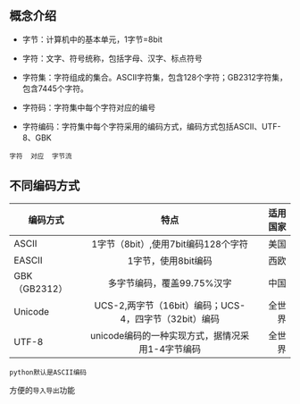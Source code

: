 ## 概念介绍

- 字节：计算机中的基本单元，1字节=8bit

- 字符：文字、符号统称，包括字母、汉字、标点符号

- 字符集：字符组成的集合。ASCII字符集，包含128个字符；GB2312字符集，包含7445个字符。

- 字符码：字符集中每个字符对应的编号

- 字符编码：字符集中每个字符采用的编码方式，编码方式包括ASCII、UTF-8、GBK


`字符  对应  字节流 `

## 不同编码方式

| 编码方式 | 特点 | 适用国家 | 
| - | :-: | -: | 
| ASCII | 1字节（8bit）,使用7bit编码128个字符| 美国 | 
| EASCII | 1字节，使用8bit编码 | 西欧 | 
| GBK（GB2312） | 多字节编码，覆盖99.75%汉字 | 中国 |
| Unicode | UCS-2,两字节（16bit）编码；UCS-4，四字节（32bit）编码 | 全世界 |
| UTF-8 | unicode编码的一种实现方式，据情况采用1-4字节编码 | 全世界 |


`python默认是ASCII编码`


方便的`导入导出`功能
